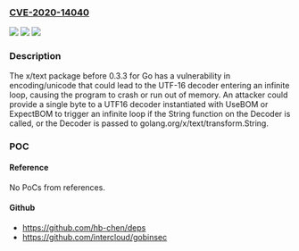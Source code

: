 ### [CVE-2020-14040](https://cve.mitre.org/cgi-bin/cvename.cgi?name=CVE-2020-14040)
![](https://img.shields.io/static/v1?label=Product&message=n%2Fa&color=blue)
![](https://img.shields.io/static/v1?label=Version&message=n%2Fa&color=blue)
![](https://img.shields.io/static/v1?label=Vulnerability&message=n%2Fa&color=brighgreen)

### Description

The x/text package before 0.3.3 for Go has a vulnerability in encoding/unicode that could lead to the UTF-16 decoder entering an infinite loop, causing the program to crash or run out of memory. An attacker could provide a single byte to a UTF16 decoder instantiated with UseBOM or ExpectBOM to trigger an infinite loop if the String function on the Decoder is called, or the Decoder is passed to golang.org/x/text/transform.String.

### POC

#### Reference
No PoCs from references.

#### Github
- https://github.com/hb-chen/deps
- https://github.com/intercloud/gobinsec

